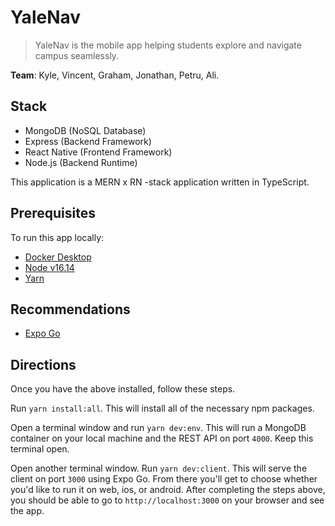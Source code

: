 # YaleNav

> YaleNav is the mobile app helping students explore and navigate campus seamlessly.

**Team**: Kyle, Vincent, Graham, Jonathan, Petru, Ali.

## Stack

- MongoDB (NoSQL Database)
- Express (Backend Framework)
- React Native (Frontend Framework)
- Node.js (Backend Runtime)

This application is a MERN x RN -stack application written in TypeScript.

## Prerequisites

To run this app locally:

- [Docker Desktop](https://www.docker.com/products/docker-desktop)
- [Node v16.14](https://nodejs.org/en/)
- [Yarn](https://classic.yarnpkg.com/lang/en/docs/install/)

## Recommendations

- [Expo Go](https://expo.dev/client)

## Directions

Once you have the above installed, follow these steps.

Run `yarn install:all`. This will install all of the necessary npm packages.

Open a terminal window and run `yarn dev:env`. This will run a MongoDB container on your local machine and the REST API on port `4000`. Keep this terminal open.

Open another terminal window. Run `yarn dev:client`. This will serve the client on port `3000` using Expo Go. From there you'll get to choose whether you'd like to run it on web, ios, or android. After completing the steps above, you should be able to go to `http://localhost:3000` on your browser and see the app.
